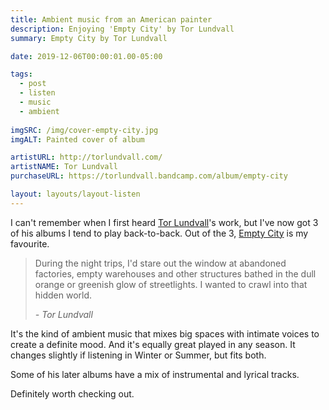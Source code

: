 ```yaml
---
title: Ambient music from an American painter
description: Enjoying 'Empty City' by Tor Lundvall
summary: Empty City by Tor Lundvall

date: 2019-12-06T00:00:01.00-05:00

tags:
  - post
  - listen
  - music
  - ambient
  
imgSRC: /img/cover-empty-city.jpg
imgALT: Painted cover of album

artistURL: http://torlundvall.com/
artistNAME: Tor Lundvall
purchaseURL: https://torlundvall.bandcamp.com/album/empty-city

layout: layouts/layout-listen
---
```

I can't remember when I first heard [Tor Lundvall](http://torlundvall.com/ "official site")'s work, but I've now got 3 of his albums I tend to play back-to-back. Out of the 3, [Empty City](https://torlundvall.bandcamp.com/album/empty-city "Buy it on Bandcamp") is my favourite.

> During the night trips, I'd stare out the window at abandoned factories, empty warehouses and other structures bathed in the dull orange or greenish glow of streetlights. I wanted to crawl into that hidden world.
>
>_- Tor Lundvall_

It's the kind of ambient music that mixes big spaces with intimate voices to create a definite mood. And it's equally great played in any season. It changes slightly if listening in Winter or Summer, but fits both.

Some of his later albums have a mix of instrumental and lyrical tracks.

Definitely worth checking out.



